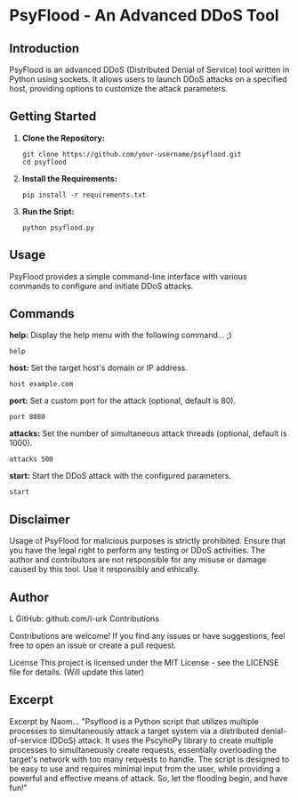 # PsyFlood - An Advanced DDoS Tool

## Introduction

PsyFlood is an advanced DDoS (Distributed Denial of Service) tool written in Python using sockets. It allows users to launch DDoS attacks on a specified host, providing options to customize the attack parameters.

## Getting Started

1. **Clone the Repository:**
   ```shell with git (linux or windows)
   git clone https://github.com/your-username/psyflood.git
   cd psyflood

2. **Install the Requirements:**
   ```shell
   pip install -r requirements.txt
   
3. **Run the Sript:**
   ```shell
   python psyflood.py

## Usage
PsyFlood provides a simple command-line interface with various commands to configure and initiate DDoS attacks.
## Commands
**help:**
Display the help menu with the following command... ;)
  ```shell
  help
```
**host:**
Set the target host's domain or IP address.
  ```shell
  host example.com
```
**port:**
Set a custom port for the attack (optional, default is 80).
  ```shell
  port 8080
```
**attacks:**
Set the number of simultaneous attack threads (optional, default is 1000).
  ```shell
  attacks 500
```
**start:**
Start the DDoS attack with the configured parameters.
  ```shell
  start
```
## Disclaimer
Usage of PsyFlood for malicious purposes is strictly prohibited. Ensure that you have the legal right to perform any testing or DDoS activities. The author and contributors are not responsible for any misuse or damage caused by this tool. Use it responsibly and ethically.

## Author
L
GitHub: github.com/l-urk
Contributions

Contributions are welcome! If you find any issues or have suggestions, feel free to open an issue or create a pull request.

License
This project is licensed under the MIT License - see the LICENSE file for details. (Will update this later)

## Excerpt
Excerpt by Naom...
"Psyflood is a Python script that utilizes multiple processes to simultaneously attack a target system via a distributed denial-of-service (DDoS) attack. It uses the PscyhoPy library to create multiple processes to simultaneously create requests, essentially overloading the target's network with too many requests to handle. The script is designed to be easy to use and requires minimal input from the user, while providing a powerful and effective means of attack. So, let the flooding begin, and have fun!"
